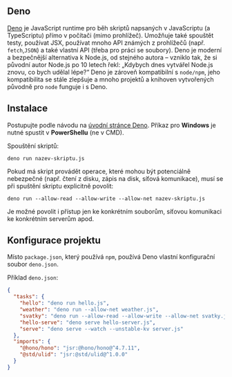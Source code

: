 ## Deno

[Deno](https://deno.com) je JavaScript runtime pro běh skriptů napsaných v JavaScriptu (a TypeScriptu) přímo v počítači (mimo prohlížeč).
Umožňuje také spouštět testy, používat JSX, používat mnoho API známých z prohlížečů (např. `fetch`,`JSON`) a také vlastní API (třeba pro práci se soubory).
Deno je moderní a bezpečnější alternativa k Node.js, od stejného autora – vzniklo tak, že si původní autor Node.js po 10 letech řekl: „Kdybych dnes vytvářel Node.js znovu, co bych udělal lépe?“
Deno je zároveň kompatibilní s `node/npm`, jeho kompatibilita se stále zlepšuje a mnoho projektů a knihoven vytvořených původně pro `node` funguje i s Deno.

## Instalace

Postupujte podle návodu na [úvodní stránce Deno](https://deno.com).
Příkaz pro **Windows** je nutné spustit v **PowerShellu** (ne v CMD).

Spouštění skriptů:

```shell
deno run nazev-skriptu.js
```

Pokud má skript provádět operace, které mohou být potenciálně nebezpečné (např. čtení z disku, zápis na disk, síťová komunikace), musí se při spuštění skriptu explicitně povolit:

```shell
deno run --allow-read --allow-write --allow-net nazev-skriptu.js
```

Je možné povolit i přístup jen ke konkrétním souborům, síťovou komunikaci ke konkrétním serverům apod.


## Konfigurace projektu

Místo `package.json`, který používá `npm`, používá Deno vlastní konfigurační soubor `deno.json`.

Příklad `deno.json`:

```json
{
  "tasks": {
    "hello": "deno run hello.js",
    "weather": "deno run --allow-net weather.js",
    "svatky": "deno run --allow-read --allow-write --allow-net svatky.js",
    "hello-serve": "deno serve hello-server.js",
    "serve": "deno serve --watch --unstable-kv server.js"
  },
  "imports": {
    "@hono/hono": "jsr:@hono/hono@^4.7.11",
    "@std/ulid": "jsr:@std/ulid@^1.0.0"
  }
}
```